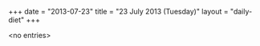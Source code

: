 +++
date = "2013-07-23"
title = "23 July 2013 (Tuesday)"
layout = "daily-diet"
+++


\<no entries\>
